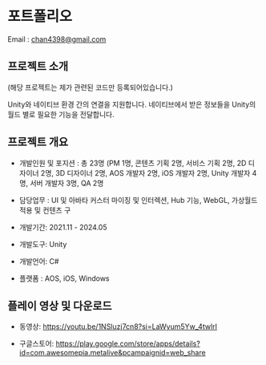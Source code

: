 # 포트폴리오
Email : chan4398@gmail.com

## 프로젝트 소개
(해당 프로젝트는 제가 관련된 코드만 등록되어있습니다.) 

Unity와 네이티브 환경 간의 연결을 지원합니다. 네이티브에서 받은 정보들을 Unity의 월드 별로 필요한 기능을 전달합니다.

## 프로젝트 개요

- 개발인원 및 포지션 : 총 23명 (PM 1명, 콘텐츠 기획 2명, 서비스 기획 2명, 2D 디자이너 2명, 3D 디자이너 2명, AOS 개발자 2명, iOS 개발자 2명, Unity 개발자 4명, 서버 개발자 3명, QA 2명

- 담당업무 : UI 및 아바타 커스터 마이징 및 인터렉션, Hub 기능, WebGL, 가상월드 적용 및 컨텐츠 구

- 개발기간: 2021.11 - 2024.05

- 개발도구: Unity

- 개발언어: C#

- 플랫폼 : AOS, iOS, Windows


## 플레이 영상 및 다운로드

- 동영상: https://youtu.be/1NSluzj7cn8?si=LaWyum5Yw_4twlrI
  
- 구글스토어: https://play.google.com/store/apps/details?id=com.awesomepia.metalive&pcampaignid=web_share 
